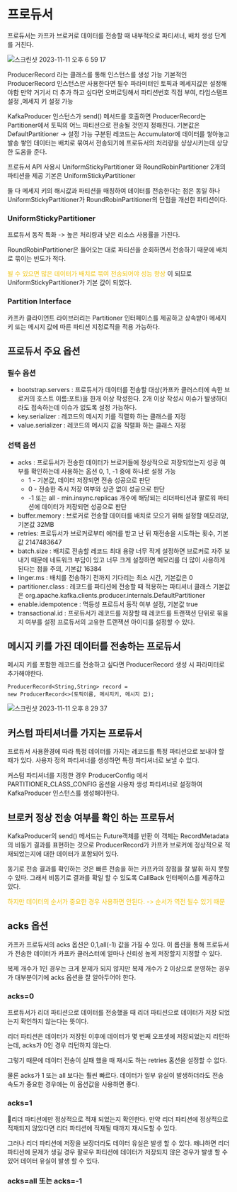 # 프로듀서

프로듀서는 카프카 브로커로 데이터를 전송할 때 내부적으로 파티셔너, 배치 생성 단계를 거친다.

![스크린샷 2023-11-11 오후 6 59 17](https://github.com/kibongcoders/Study/assets/54662349/7b1f5215-471c-48cc-baba-9782b4ff4b21)


ProducerRecord 라는 클래스를 통해 인스턴스를 생성 가능
기본적인 ProducerRecord 인스턴스만 사용한다면 필수 파라미터인 토픽과 메세지값은 설정해야함
만약 거기서 더 추가 하고 싶다면 오버로딩해서 파티션번호 직접 부여, 타임스탬프 설정 ,메세지 키 설정 가능

KafkaProducer 인스턴스가 send() 메서드를 호출하면 ProducerRecord는 Partitioner에서 토픽의 어느 파티션으로 전송될 것인지 정해진다.
기본값은 DefaultPartitioner -> 설정 가능
구분된 레코드는 Accumulator에 데이터를 쌓아놓고 발송
쌓인 데이터는 배치로 묶여서 전송되기에 프로듀서의 처리량을 샹상시키는데 상당한 도움을 준다.

프로듀서 API 사용시 UniformStickyPartitioner 와 RoundRobinPartitioner 2개의 파티션을 제공
기본은 UniformStickyPartitioner 

둘 다 메세지 키의 해시값과 파티션을 매칭하여 데이터를 전송한다는 점은 동일 하나
UniformStickyPartitioner가 RoundRobinPartitioner의 단점을 개선한 파티션이다.

### UniformStickyPartitioner

프로듀서 동작 특화 -> 높은 처리량과 낮은 리소스 사용률을 가진다.

RoundRobinPartitioner은 들어오는 대로 파티션을 순회하면서 전송하기 때문에 배치로 묶이는 빈도가 적다.

<span style="color:#f1c40f">될 수 있으면 많은 데이터가 배치로 묶여 전송되어야 성능 향상</span> 이 되므로UniformStickyPartitioner가 기본 값이 되었다.

### Partition Interface

카프카 클라이언트 라이브러리는 Partitioner 인터페이스를 제공하고 상속받아
메세지 키 또는 메시지 값에 따른 파티션 지정로직을 적용 가능하다.

## 프로듀서 주요 옵션

### 필수 옵션

- bootstrap.servers : 프로듀서가 데이터를 전송할 대상(카프카 클러스터에 속한 브로커의 호스트 이름:포트)을 한개 이상 작성한다.
    2개 이상 작성시 이슈가 발생하더라도 접속하는데 이슈가 없도록 설정 가능하다.
- key.serializer : 레코드의 메시지 키를 직렬화 하는 클래스를 지정
- value.serializer : 레코드의 메시지 값을 직렬화 하는 클래스 지정

### 선택 옵션

- acks : 프로듀서가 전송한 데이터가 브로커들에 정상적으로 저장되었는지 성공 여부를 확인하는데 사용하는 옵션 0, 1, -1 중에 하나로 설정 가능
    - 1 - 기본값, 데이터 저장되면 전송 성공으로 판단
    - 0 - 전송한 즉시 저장 여부와 상관 없이 성공으로 판단
    - -1 또는 all - min.insync.replicas 개수에 해당되는 리더파티션과 팔로워 파티션에 데이터가 저장되면 성공으로 판단
- buffer.memory : 브로커로 전송할 데이터를 배치로 모으기 위해 설정할 메모리양, 기본값 32MB
- retries: 프로듀서가 브로커로부터 에러를 받고 난 뒤 재전송을 시도하는 횟수, 기본값 2147483647
- batch.size : 배치로 전송할 레코드 최대 용량
    너무 작게 설정하면 브로커로 자주 보내기 때문에 네트워크 부담이 있고 너무 크게 설정하면 메모리를 더 많이 사용하게 된다는 점을 주의, 기본값 16384
- linger.ms : 배치를 전송하기 전까지 기다리는 최소 시간, 기본값은 0
- partitioner.class : 레코드를 파티션에 전송할 때 적용하는 파티셔너 클래스 기본값은
    org.apache.kafka.clients.producer.internals.DefaultPartitioner
- enable.idempotence : 멱등성 프로듀서 동작 여부 설정, 기본값 true
- transactional.id : 프로듀서가 레코드를 저장할 때 레코드를 트랜잭션 단위로 묶을지 여부를 설정
    프로듀서의 고유한 트랜잭션 아이디를 설정할 수 있다.

## 메시지 키를 가진 데이터를 전송하는 프로듀서

메시지 키를 포함한 레코드를 전송하고 싶다면 ProducerRecord 생성 시 파라미터로 추가해야한다.
```
ProducerRecord<String,String> record = 
new ProducerRecord<>(토픽이름, 메시지키, 메시지 값);
```

![스크린샷 2023-11-11 오후 8 29 37](https://github.com/kibongcoders/Study/assets/54662349/a216c6e7-beb7-4a20-84d3-e9e52e05ff59)


## 커스텀 파티셔너를 가지는 프로듀서

프로듀서 사용환경에 따라 특정 데이터를 가지는 레코드를 특정 파티션으로 보내야 할 때가 있다.
사용자 정의 파티셔너를 생성하면 특정 파티셔너로 보낼 수 있다.

커스텀 파티셔너를 지정한 경우 ProducerConfig 에서 PARTITIONER_CLASS_CONFIG 옵션을 사용자 생성 파티셔너로 설정하여 KafkaProducer 인스턴스를 생성해야한다.

## 브로커 정상 전송 여부를 확인 하는 프로듀서

KafkaProducer의 send() 메서드는 Future객체를 반환
이 객체는 RecordMetadata의 비동기 결과를 표현하는 것으로 ProducerRecord가 카프카 브로커에 정상적으로 적재되었는지에 대한 데이터가 포함되어 있다.

동기로 전송 결과를 확인하는 것은 빠른 전송을 하는 카프카의 장점을 잘 발휘 하지 못할 수 있따.
그래서 비동기로 결과를 확일 할 수 있도록 CallBack 인터페이스를 제공하고 있다.

<span style="color:#f1c40f">하지만 데이터의 순서가 중요한 경우 사용하면 안된다. -> 순서가 역전 될수 있기 때문</span>

## acks 옵션

카프카 프로듀서의 acks 옵션은 0,1,all(-1) 값을 가질 수 있다.
이 롭션을 통해 프로듀서가 전송한 데이터가 카프카 클러스터에 얼마나 신뢰성 높게 저장할지 지정할 수 있다.

복제 개수가 1인 경우는 크게 문제가 되지 않지만 복제 개수가 2 이상으로 운영하는 경우가 대부분이기에 acks 옵션을 잘 알아두어야 한다.

### acks=0

프로듀서가 리더 파티션으로 데이터를 전송했을 때 리더 파티션으로 데이터가 저장 되었는지 확인하지 않는다는 뜻이다.

리더 파티션은 데이터가 저장된 이후에 데이터가 몇 번째 오프셋에 저장되었는지 리턴하는데, acks가 0인 경우 리턴하지 않는다. 

그렇기 때문에 데이터 전송이 실패 했을 때 재시도 하는 retries 홉션을 설정할 수 없다.

물론 acks가 1 또는 all 보다는 훨씬 빠르다.
데이터가 일부 유실이 발생하더라도 전송 속도가 중요한 경우에는 이 옵션값을 사용하면 좋다.

### acks=1

리더 파티션에만 정상적으로 적재 되었는지 확인한다.
만약 리더 파티션에 정상적으로 적재되지 않았다면 리더 파티션에 적재될 때까지 재시도할 수 있다.

그러나 리더 파티션에 저장을 보장더라도 데이터 유실은 발생 할 수 있다. 
왜냐하면 리더 파티션에 문제가 생길 경우 팔로우 파티션에 데이터가 저장되지 않은 경우가 발생 할 수 있어 데이터 유실이 발생 할 수 있다.

### acks=all 또는 acks=-1



